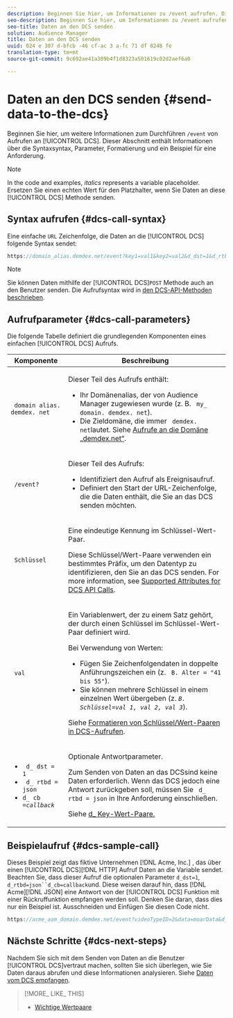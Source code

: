 ```yaml
---
description: Beginnen Sie hier, um Informationen zu /event aufrufen. Dieser Abschnitt enthält Informationen über die Syntaxsyntax, Parameter, Formatierung und ein Beispiel für eine Anforderung.
seo-description: Beginnen Sie hier, um Informationen zu /event aufrufen. Dieser Abschnitt enthält Informationen über die Syntaxsyntax, Parameter, Formatierung und ein Beispiel für eine Anforderung.
seo-title: Daten an den DCS senden
solution: Audience Manager
title: Daten an den DCS senden
uuid: 024 e 307 d-bfcb -46 cf-ac 3 a-fc 71 df 0248 fe
translation-type: tm+mt
source-git-commit: 9c692ae41a309b4f1d8323a501619c02d2aef6a0

---
```



# Daten an den DCS senden {#send-data-to-the-dcs}

Beginnen Sie hier, um weitere Informationen zum Durchführen `/event` von Aufrufen an [!UICONTROL DCS]. Dieser Abschnitt enthält Informationen über die Syntaxsyntax, Parameter, Formatierung und ein Beispiel für eine Anforderung.

>[!NOTE]
>
>In the code and examples, *italics* represents a variable placeholder. Ersetzen Sie einen echten Wert für den Platzhalter, wenn Sie Daten an diese [!UICONTROL DCS] Methode senden.

## Syntax aufrufen {#dcs-call-syntax}

Eine einfache `URL` Zeichenfolge, die Daten an die [!UICONTROL DCS] folgende Syntax sendet:

```js
https://domain_alias.demdex.net/event?key1=val1&key2=val2&d_dst=1&d_rtbd=json&d_cb=callback
```

>[!NOTE]
>
>Sie können Daten mithilfe der [!UICONTROL DCS]`POST` Methode auch an den Benutzer senden. Die Aufrufsyntax wird in [den DCS-API-Methoden beschrieben](../../../api/dcs-intro/dcs-api-reference/dcs-api-methods.md).

## Aufrufparameter {#dcs-call-parameters}

Die folgende Tabelle definiert die grundlegenden Komponenten eines einfachen [!UICONTROL DCS] Aufrufs.

<table id="table_5F6A5B324EB848168543386516FBF384"> 
 <thead> 
  <tr> 
   <th colname="col1" class="entry"> Komponente </th> 
   <th colname="col2" class="entry"> Beschreibung </th> 
  </tr> 
 </thead>
 <tbody> 
  <tr> 
   <td colname="col1"> <p> <code> domain alias. demdex. net</code> </p> </td> 
   <td colname="col2"> <p>Dieser Teil des Aufrufs enthält: </p> <p> 
     <ul id="ul_3EDA9C7BA6794D06BCB07A75A9BD2372"> 
      <li id="li_74624CA78D6F4536A8164AE1FA1DECB9">Ihr Domänenalias, der von <span class="keyword"> Audience Manager zugewiesen wurde</span> (z. B. <code> my_ domain. demdex. net</code>). </li> 
      <li id="li_08ABE91CA247403AA480B3FB4BEF83BA">Die Zieldomäne, die immer <code> demdex. net</code>lautet. Siehe <a href="../../../reference/demdex-calls.md">Aufrufe an die Domäne „demdex.net“</a>. </li> 
     </ul> </p> </td> 
  </tr> 
  <tr> 
   <td colname="col1"> <p> <code> /event?</code> </p> </td> 
   <td colname="col2"> <p>Dieser Teil des Aufrufs: </p> <p> 
     <ul id="ul_6332444A305A4F12A7CBE471CA508516"> 
      <li id="li_1C5C111B2B0E4621B3FC0C20D6516041">Identifiziert den Aufruf als Ereignisaufruf. </li> 
      <li id="li_DBCE9B1C70604A629ECD7AC0A9052198">Definiert den Start der URL-Zeichenfolge, die die Daten enthält, die Sie an das <span class="wintitle"> DCS senden möchten</span>. </li> 
     </ul> </p> </td> 
  </tr> 
  <tr> 
   <td colname="col1"> <p> <code> Schlüssel</code> </p> </td> 
   <td colname="col2"> <p>Eine eindeutige Kennung im Schlüssel-Wert-Paar. </p> <p>Diese Schlüssel/Wert-Paare verwenden ein bestimmtes Präfix, um den Datentyp zu identifizieren, den Sie an das <span class="wintitle"> DCS senden</span>. For more information, see <a href="../../../api/dcs-intro/dcs-api-reference/dcs-keys.md"> Supported Attributes for DCS API Calls</a>. </p> </td> 
  </tr> 
  <tr> 
   <td colname="col1"> <p> <code> val</code> </p> </td> 
   <td colname="col2"> <p>Ein Variablenwert, der zu einem Satz gehört, der durch einen Schlüssel im Schlüssel-Wert-Paar definiert wird. </p> <p>Bei Verwendung von Werten: </p> <p> 
     <ul id="ul_624DC78759F74AD8920220058E54E083"> 
      <li id="li_091E5B4820EC4A93B775433E428E74AB">Fügen Sie Zeichenfolgendaten in doppelte Anführungszeichen ein (z. <code> B. Alter = "41 bis 55"</code>). </li> 
      <li id="li_C558E3BA6EE34413BBBB962D4CD0D10E">Sie können mehrere Schlüssel in einem einzelnen Wert übergeben (z. <i><code>B. Schlüssel</i>=<i>val 1, val 2, val 3</i></code></i>). </i></li> 
     </ul> </p> <p>Siehe <a href="../../../api/dcs-intro/dcs-api-reference/dcs-key-format.md"> Formatieren von Schlüssel/Wert-Paaren in DCS-Aufrufen</a>. </p> </td>
  </tr> 
  <tr> 
   <td colname="col1"> <p> 
     <ul id="ul_36E2C1A0538D4D2C94DFC1335720A524"> 
      <li id="li_8902EED431CE4F0189A94868FA52DB1F"> <code> d_ dst = 1</code> </li> 
      <li id="li_4B6B29499D444E31808DE0A9AA0442D0"> <code> d_ rtbd = json</code> </li> 
      <li id="li_3430CD0438604B83BE6437E6EC480816"> <code>d_ cb =<i>callback</i></code> </li>
     </ul> </p> </td> 
   <td colname="col2"> <p>Optionale Antwortparameter. </p> <p> Zum Senden von Daten an das <span class="wintitle"> DCS</span>sind keine Daten erforderlich. Wenn das <span class="wintitle"> DCS</span> jedoch eine Antwort zurückgeben soll, müssen Sie <code> d_ rtbd = json</code> in Ihre Anforderung einschließen. </p> <p>Siehe <a href="../../../api/dcs-intro/dcs-api-reference/dcs-keys.md#d-attributes"> d_ Key-Wert-Paare.</a> </p> </td> 
  </tr>
 </tbody>
</table>

## Beispielaufruf {#dcs-sample-call}

Dieses Beispiel zeigt das fiktive Unternehmen [!DNL Acme, Inc.] , das über einen [!UICONTROL DCS][!DNL HTTP] Aufruf Daten an die Variable sendet. Beachten Sie, dass dieser Aufruf die optionalen Parameter `d_dst=1`, `d_rtbd=json``d_cb=callback`und. Diese weisen darauf hin, dass [!DNL Acme][!DNL JSON] eine Antwort von der [!UICONTROL DCS] Funktion mit einer Rückruffunktion empfangen werden soll. Denken Sie daran, dass dies nur ein Beispiel ist. Ausschneiden und Einfügen Sie diesen Code nicht.

```js
https://acme_aam_domain.demdex.net/event?videoTypeID=2&data=moarData&d_dst=1&d_rtbd=json&d_cb=acme_callback
```

## Nächste Schritte {#dcs-next-steps}

Nachdem Sie sich mit dem Senden von Daten an die Benutzer [!UICONTROL DCS]vertraut machen, sollten Sie sich überlegen, wie Sie Daten daraus abrufen und diese Informationen analysieren. Siehe [Daten vom DCS empfangen](../../../api/dcs-intro/dcs-event-calls/dcs-url-receive.md).

>[!MORE_ LIKE_ THIS]
>
>* [Wichtige Wertpaare](../../../reference/key-value-pairs-explained.md)

